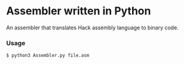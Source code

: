 # Assembler written in Python

An assembler that translates Hack assembly language to binary code.

### Usage

```
$ python3 Assembler.py file.asm
```
